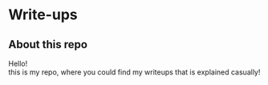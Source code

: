 # Write-ups
## About this repo
Hello!
<br> this is my repo, where you could find my writeups that is explained casually! 
